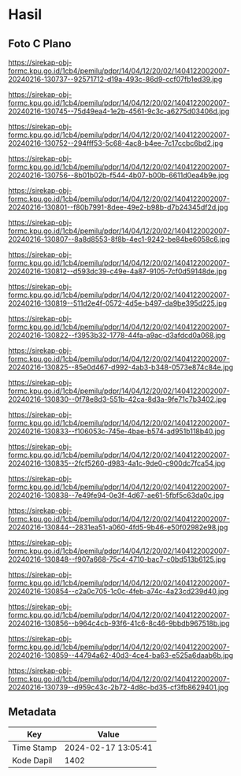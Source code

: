 # Hasil

## Foto C Plano

https://sirekap-obj-formc.kpu.go.id/1cb4/pemilu/pdpr/14/04/12/20/02/1404122002007-20240216-130737--92571712-d19a-493c-86d9-ccf07fb1ed39.jpg

https://sirekap-obj-formc.kpu.go.id/1cb4/pemilu/pdpr/14/04/12/20/02/1404122002007-20240216-130745--75d49ea4-1e2b-4561-9c3c-a6275d03406d.jpg

https://sirekap-obj-formc.kpu.go.id/1cb4/pemilu/pdpr/14/04/12/20/02/1404122002007-20240216-130752--294fff53-5c68-4ac8-b4ee-7c17ccbc6bd2.jpg

https://sirekap-obj-formc.kpu.go.id/1cb4/pemilu/pdpr/14/04/12/20/02/1404122002007-20240216-130756--8b01b02b-f544-4b07-b00b-6611d0ea4b9e.jpg

https://sirekap-obj-formc.kpu.go.id/1cb4/pemilu/pdpr/14/04/12/20/02/1404122002007-20240216-130801--f80b7991-8dee-49e2-b98b-d7b24345df2d.jpg

https://sirekap-obj-formc.kpu.go.id/1cb4/pemilu/pdpr/14/04/12/20/02/1404122002007-20240216-130807--8a8d8553-8f8b-4ec1-9242-be84be6058c6.jpg

https://sirekap-obj-formc.kpu.go.id/1cb4/pemilu/pdpr/14/04/12/20/02/1404122002007-20240216-130812--d593dc39-c49e-4a87-9105-7cf0d59148de.jpg

https://sirekap-obj-formc.kpu.go.id/1cb4/pemilu/pdpr/14/04/12/20/02/1404122002007-20240216-130819--511d2e4f-0572-4d5e-b497-da9be395d225.jpg

https://sirekap-obj-formc.kpu.go.id/1cb4/pemilu/pdpr/14/04/12/20/02/1404122002007-20240216-130822--f3953b32-1778-44fa-a9ac-d3afdcd0a068.jpg

https://sirekap-obj-formc.kpu.go.id/1cb4/pemilu/pdpr/14/04/12/20/02/1404122002007-20240216-130825--85e0d467-d992-4ab3-b348-0573e874c84e.jpg

https://sirekap-obj-formc.kpu.go.id/1cb4/pemilu/pdpr/14/04/12/20/02/1404122002007-20240216-130830--0f78e8d3-551b-42ca-8d3a-9fe71c7b3402.jpg

https://sirekap-obj-formc.kpu.go.id/1cb4/pemilu/pdpr/14/04/12/20/02/1404122002007-20240216-130833--f106053c-745e-4bae-b574-ad951b118b40.jpg

https://sirekap-obj-formc.kpu.go.id/1cb4/pemilu/pdpr/14/04/12/20/02/1404122002007-20240216-130835--2fcf5260-d983-4a1c-9de0-c900dc7fca54.jpg

https://sirekap-obj-formc.kpu.go.id/1cb4/pemilu/pdpr/14/04/12/20/02/1404122002007-20240216-130838--7e49fe94-0e3f-4d67-ae61-5fbf5c63da0c.jpg

https://sirekap-obj-formc.kpu.go.id/1cb4/pemilu/pdpr/14/04/12/20/02/1404122002007-20240216-130844--2831ea51-a060-4fd5-9b46-e50f02982e98.jpg

https://sirekap-obj-formc.kpu.go.id/1cb4/pemilu/pdpr/14/04/12/20/02/1404122002007-20240216-130848--f907a668-75c4-4710-bac7-c0bd513b6125.jpg

https://sirekap-obj-formc.kpu.go.id/1cb4/pemilu/pdpr/14/04/12/20/02/1404122002007-20240216-130854--c2a0c705-1c0c-4feb-a74c-4a23cd239d40.jpg

https://sirekap-obj-formc.kpu.go.id/1cb4/pemilu/pdpr/14/04/12/20/02/1404122002007-20240216-130856--b964c4cb-93f6-41c6-8c46-9bbdb967518b.jpg

https://sirekap-obj-formc.kpu.go.id/1cb4/pemilu/pdpr/14/04/12/20/02/1404122002007-20240216-130859--44794a62-40d3-4ce4-ba63-e525a6daab6b.jpg

https://sirekap-obj-formc.kpu.go.id/1cb4/pemilu/pdpr/14/04/12/20/02/1404122002007-20240216-130739--d959c43c-2b72-4d8c-bd35-cf3fb8629401.jpg


## Metadata

| Key        | Value               |
| ---------- | ------------------- |
| Time Stamp | 2024-02-17 13:05:41 |
| Kode Dapil | 1402                |



